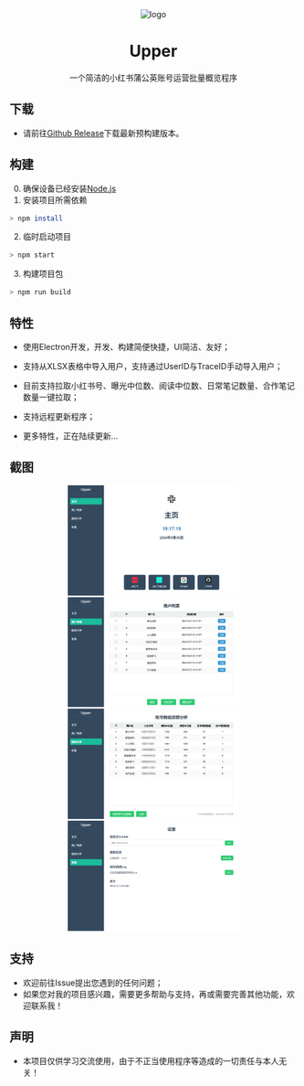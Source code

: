 <div align="center">

<img src="./icon.ico" alt="logo" width="128px" />

<h1 align="center">Upper</h1>

一个简洁的小红书蒲公英账号运营批量概览程序
</div>

## 下载
* 请前往[Github Release](https://github.com/SaKongA/Upper/releases)下载最新预构建版本。

## 构建
0. 确保设备已经安装[Node.js](https://nodejs.org/)
1. 安装项目所需依赖
```bash
> npm install
```
2. 临时启动项目
```bash
> npm start
```
3. 构建项目包
```bash
> npm run build
```
## 特性
* 使用Electron开发，开发、构建简便快捷，UI简洁、友好；

* 支持从XLSX表格中导入用户，支持通过UserID与TraceID手动导入用户；

* 目前支持拉取小红书号、曝光中位数、阅读中位数、日常笔记数量、合作笔记数量一键拉取；

* 支持远程更新程序；

* 更多特性，正在陆续更新...

## 截图
<div align="center">
	<img src="./Pictures/home.png" width="300px"><img src="./Pictures/userlist.png" width="300px"><img src="./Pictures/dataAna.png" width="300px">
	<img src="./Pictures/setting.png" width="300px">
</div>

## 支持
* 欢迎前往Issue提出您遇到的任何问题；
* 如果您对我的项目感兴趣，需要更多帮助与支持，再或需要完善其他功能，欢迎联系我！

## 声明
* 本项目仅供学习交流使用，由于不正当使用程序等造成的一切责任与本人无关！